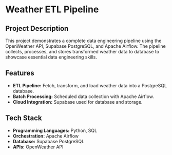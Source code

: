 # Weather ETL Pipeline

## Project Description
This project demonstrates a complete data engineering pipeline using the OpenWeather API, Supabase PostgreSQL, and Apache Airflow. The pipeline collects, processes, and stores transformed weather data to database to showcase essential data engineering skills.

## Features
- **ETL Pipeline:** Fetch, transform, and load weather data into a PostgreSQL database.
- **Batch Processing:** Scheduled data collection with Apache Airflow.
- **Cloud Integration:** Supabase used for database and storage.

## Tech Stack
- **Programming Languages:** Python, SQL
- **Orchestration:** Apache Airflow
- **Database:** Supabase PostgreSQL
- **APIs:** OpenWeather API
